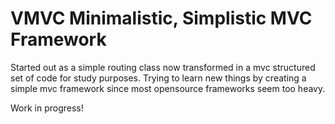 VMVC Minimalistic, Simplistic MVC Framework
============================================================
Started out as a simple routing class now transformed in a mvc structured set of code for study purposes.
Trying to learn new things by creating a simple mvc framework since most opensource frameworks seem too heavy.

Work in progress!